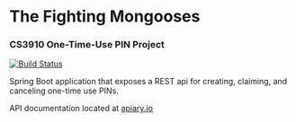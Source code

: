 # The Fighting Mongooses
### CS3910 One-Time-Use PIN Project

[![Build Status](https://travis-ci.org/AllenAnthes/pin-proj.svg?branch=master)](https://travis-ci.org/AllenAnthes/pin-proj)


Spring Boot application that exposes a REST api for creating, claiming, and
canceling one-time use PINs.

API documentation located at [apiary.io](https://pinproject.docs.apiary.io)
